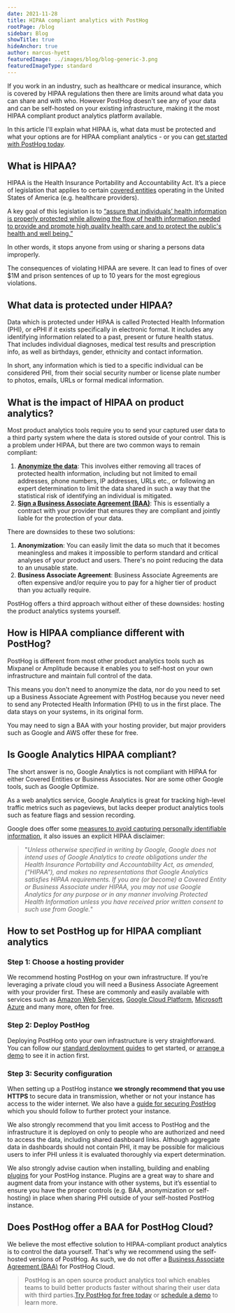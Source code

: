 ```yaml
---
date: 2021-11-28
title: HIPAA compliant analytics with PostHog
rootPage: /blog
sidebar: Blog
showTitle: true
hideAnchor: true
author: marcus-hyett
featuredImage: ../images/blog/blog-generic-3.png
featuredImageType: standard
---
```

If you work in an industry, such as healthcare or medical insurance, which is covered by HIPAA regulations then there are limits around what data you can share and with who. However PostHog doesn't see any of your data and can be self-hosted on your existing infrastructure, making it the most HIPAA compliant product analytics platform available. 

In this article I'll explain what HIPAA is, what data must be protected and what your options are for  HIPAA compliant analytics - or you can [get started with PostHog today](https://posthog.com/pricing). 

## What is HIPAA?

HIPAA is the Health Insurance Portability and Accountability Act. It’s a piece of legislation that applies to certain [covered entities](https://www.hhs.gov/hipaa/for-professionals/covered-entities/index.html) operating in the United States of America (e.g. healthcare providers).

A key goal of this legislation is to [“assure that individuals’ health information is properly protected while allowing the flow of health information needed to provide and promote high quality health care and to protect the public's health and well being.”](https://www.hhs.gov/hipaa/for-professionals/privacy/laws-regulations/index.html) 

In other words, it stops anyone from using or sharing a persons data improperly.

The consequences of violating HIPAA are severe. It can lead to fines of over $1M and prison sentences of up to 10 years for the most egregious violations.

## What data is protected under HIPAA?

Data which is protected under HIPAA is called Protected Health Information (PHI), or ePHI if it exists specifically in electronic format. It includes any identifying information related to a past, present or future health status. That includes individual diagnoses, medical test results and prescription info, as well as birthdays, gender, ethnicity and contact information.

In short, any information which is tied to a specific individual can be considered PHI, from their social security number or license plate number to photos, emails, URLs or formal medical information. 

## What is the impact of HIPAA on product analytics?

Most product analytics tools require you to send your captured user data to a third party system where the data is stored outside of your control. This is a problem under HIPAA, but there are two common ways to remain compliant:

1. [**Anonymize the data**](https://www.hhs.gov/hipaa/for-professionals/privacy/special-topics/de-identification/index.html#standard): This involves either removing all traces of protected health information, including but not limited to email addresses, phone numbers, IP addresses, URLs etc., or following an expert determination to limit the data shared in such a way that the statistical risk of identifying an individual is mitigated.
2. **[Sign a Business Associate Agreement (BAA)](https://www.hhs.gov/hipaa/for-professionals/covered-entities/sample-business-associate-agreement-provisions/index.html)**: This is essentially a contract with your provider that ensures they are compliant and jointly liable for the protection of your data.

There are downsides to these two solutions:

1. **Anonymization**: You can easily limit the data so much that it becomes meaningless and makes it impossible to perform standard and critical analyses of your product and users. There's no point reducing the data to an unusable state. 
2. **Business Associate Agreement**: Business Associate Agreements are often expensive and/or require you to pay for a higher tier of product than you actually require.

PostHog offers a third approach without either of these downsides: hosting the product analytics systems yourself.

## How is HIPAA compliance different with PostHog?

PostHog is different from most other product analytics tools such as Mixpanel or Amplitude because it enables you to self-host on your own infrastructure and maintain full control of the data. 

This means you don't need to anonymize the data, nor do you need to set up a Business Associate Agreement with PostHog because you never need to send any Protected Health Information (PHI) to us in the first place. The data stays on your systems, in its original form. 

You may need to sign a BAA with your hosting provider, but major providers such as Google and AWS offer these for free.

## Is Google Analytics HIPAA compliant?

The short answer is no, Google Analytics is not compliant with HIPAA for either Covered Entities or Business Associates. Nor are some other Google tools, such as Google Optimize. 

As a web analytics service, Google Analytics is great for tracking high-level traffic metrics such as pageviews, but lacks deeper product analytics tools such as feature flags and session recording. 

Google does offer some [measures to avoid capturing personally identifiable information](https://support.google.com/analytics/answer/6366371#zippy=%2Cin-this-article), it also issues an explicit HIPAA disclaimer:

> "_Unless otherwise specified in writing by Google, Google does not intend uses of Google Analytics to create obligations under the Health Insurance Portability and Accountability Act, as amended, (“HIPAA”), and makes no representations that Google Analytics satisfies HIPAA requirements. If you are (or become) a Covered Entity or Business Associate under HIPAA, you may not use Google Analytics for any purpose or in any manner involving Protected Health Information unless you have received prior written consent to such use from Google._"

## How to set PostHog up for HIPAA compliant analytics

### Step 1: Choose a hosting provider

We recommend hosting PostHog on your own infrastructure. If you’re leveraging a private cloud you will need a Business Associate Agreement with your provider first. These are commonly and easily available with services such as [Amazon Web Services](https://aws.amazon.com/compliance/hipaa-compliance/), [Google Cloud Platform](https://cloud.google.com/security/compliance/hipaa), [Microsoft Azure](https://docs.microsoft.com/en-us/azure/compliance/offerings/offering-hipaa-us) and many more, often for free.


### Step 2: Deploy PostHog

Deploying PostHog onto your own infrastructure is very straightforward. You can follow our [standard deployment guides](https://posthog.com/docs/self-host) to get started, or [arrange a demo](https://posthog.com/book-a-demo) to see it in action first.


### Step 3: Security configuration

When setting up a PostHog instance **we strongly recommend that you use HTTPS** to secure data in transmission, whether or not your instance has access to the wider internet. We also have a [guide for securing PostHog](https://posthog.com/docs/self-host/configure/securing-posthog) which you should follow to further protect your instance.

We also strongly recommend that you limit access to PostHog and the infrastructure it is deployed on only to people who are authorized and need to access the data, including shared dashboard links. Although aggregate data in dashboards should not contain PHI, it may be possible for malicious users to infer PHI unless it is evaluated thoroughly via expert determination.

We also strongly advise caution when installing, building and enabling [plugins](https://posthog.com/docs/user-guides/plugins) for your PostHog instance. Plugins are a great way to share and augment data from your instance with other systems, but it’s essential to ensure you have the proper controls (e.g. BAA, anonymization or self-hosting) in place when sharing PHI outside of your self-hosted PostHog instance.

## Does PostHog offer a BAA for PostHog Cloud?

We believe the most effective solution to HIPAA-compliant product analytics is to control the data yourself. That's why we recommend using the self-hosted versions of PostHog. As such, we do not offer a [Business Associate Agreement (BAA)](https://www.hhs.gov/hipaa/for-professionals/covered-entities/sample-business-associate-agreement-provisions/index.html) for  PostHog Cloud.
  
> PostHog is an open source product analytics tool which enables teams to build better products faster without sharing their user data with third parties.[Try PostHog for free today](https://posthog.com/signup) or [schedule a demo](https://posthog.com/book-a-demo) to learn more.
